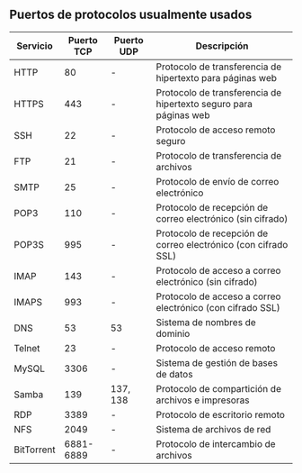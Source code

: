 ## Puertos de protocolos usualmente usados
| Servicio     | Puerto TCP | Puerto UDP | Descripción                                                        |
|--------------|------------|------------|--------------------------------------------------------------------|
| HTTP         | 80         | -          | Protocolo de transferencia de hipertexto para páginas web         |
| HTTPS        | 443        | -          | Protocolo de transferencia de hipertexto seguro para páginas web  |
| SSH          | 22         | -          | Protocolo de acceso remoto seguro                                  |
| FTP          | 21         | -          | Protocolo de transferencia de archivos                             |
| SMTP         | 25         | -          | Protocolo de envío de correo electrónico                          |
| POP3         | 110        | -          | Protocolo de recepción de correo electrónico (sin cifrado)        |
| POP3S        | 995        | -          | Protocolo de recepción de correo electrónico (con cifrado SSL)    |
| IMAP         | 143        | -          | Protocolo de acceso a correo electrónico (sin cifrado)            |
| IMAPS        | 993        | -          | Protocolo de acceso a correo electrónico (con cifrado SSL)        |
| DNS          | 53         | 53         | Sistema de nombres de dominio                                      |
| Telnet       | 23         | -          | Protocolo de acceso remoto                                         |
| MySQL        | 3306       | -          | Sistema de gestión de bases de datos                               |
| Samba        | 139        | 137, 138   | Protocolo de compartición de archivos e impresoras                 |
| RDP          | 3389       | -          | Protocolo de escritorio remoto                                     |
| NFS          | 2049       | -          | Sistema de archivos de red                                         |
| BitTorrent   | 6881-6889  | -          | Protocolo de intercambio de archivos                               |